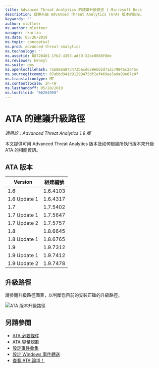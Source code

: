```yaml
---
title: Advanced Threat Analytics 的建議升級路徑 | Microsoft Docs
description: 提供升級 Advanced Threat Analytics (ATA) 版本的指示。
keywords: ''
author: mlottner
ms.author: mlottner
manager: rkarlin
ms.date: 05/26/2019
ms.topic: conceptual
ms.prod: advanced-threat-analytics
ms.technology: ''
ms.assetid: 88720401-1fb2-4353-ad39-32bc0088f0de
ms.reviewer: bennyl
ms.suite: ems
ms.openlocfilehash: 7168e8a073473bacd659e662d71ac7984ac2a45c
ms.sourcegitcommit: 07abbd941d91299475df2af469ee5a9a99e07e0f
ms.translationtype: MT
ms.contentlocale: zh-TW
ms.lasthandoff: 05/28/2019
ms.locfileid: "66264950"
---
```

# <a name="recommended-upgrade-path-for-ata"></a>ATA 的建議升級路徑

*適用於：Advanced Threat Analytics 1.9 版*

本文提供可用 Advanced Threat Analytics 版本及如何根據所執行版本來升級 ATA 的相關資訊。


## <a name="ata-versions"></a>ATA 版本

|Version|組建編號|
|----|----|
|1.6|1.6.4103|
|1.6 Update 1|1.6.4317|
|1.7|1.7.5402| 
|1.7 Update 1|1.7.5647|
|1.7 Update 2|1.7.5757|
|1.8|1.8.6645|
|1.8 Update 1|1.8.6765|
|1.9|1.9.7312|
|1.9 Update 1|1.9.7412|
|1.9 Update 2|1.9.7478|

## <a name="upgrade-paths"></a>升級路徑

請參閱升級路徑圖表，以判斷您目前的安裝正確的升級路徑。 

![ATA 版本升級路徑](./media/upgrade-path-ata.png)

## <a name="see-also"></a>另請參閱
- [ATA 必要條件](ata-prerequisites.md)
- [ATA 容量規劃](ata-capacity-planning.md)
- [設定事件收集](configure-event-collection.md)
- [設定 Windows 事件轉送](configure-event-collection.md)
- [查看 ATA 論壇！](https://social.technet.microsoft.com/Forums/security/home?forum=mata)


